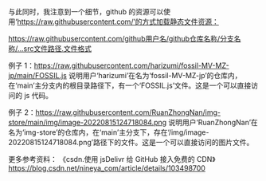 与此同时，我注意到一个细节，github 的资源可以使用‘https://raw.githubusercontent.com/’的方式加载静态文件资源：

https://raw.githubusercontent.com/github用户名/github仓库名称/分支名称/...src文件路径.文件格式

例子 1：https://raw.githubusercontent.com/harizumi/fossil-MV-MZ-jp/main/FOSSIL.js
说明用户‘harizumi’在名为‘fossil-MV-MZ-jp’的仓库内，在‘main’主分支内的根目录路径下，有一个‘FOSSIL.js’文件。这是一个可以直接访问的 js 代码。

例子 2：https://raw.githubusercontent.com/RuanZhongNan/img-store/main/img/image-20220815124718084.png
说明用户‘RuanZhongNan’在名为‘img-store’的仓库内，在‘main’主分支下，存在‘/img/image-20220815124718084.png’路径下的文件。这是一个可以直接访问的图片文件。

更多参考资料：
《csdn.使用 jsDelivr 给 GitHub 接入免费的 CDN》
https://blog.csdn.net/nineya_com/article/details/103498700
